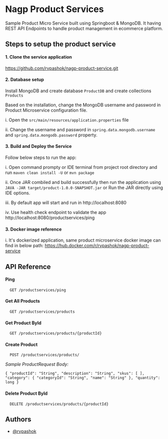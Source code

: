 # Nagp Product Services
Sample Product Micro Service built using Springboot & MongoDB. It having REST API Endpoints to handle product management in ecommerce platform. 

## Steps to setup the product service




#### 1. Clone the service application ####

https://github.com/rvpashok/nagp-product-service.git

#### 2. Database setup ####

Install MongoDB and create database `ProductDB` and create collections `Products`

Based on the installation, change the MongoDB username and password in Product Microservice configuration file.

i. Open the `src/main/resources/application.properties` file

ii. Change the username and password in `spring.data.mongodb.username` and `spring.data.mongodb.password` property.

#### 3. Build and Deploy the Service ####

Follow below steps to run the app: 

i. Open command prompty or IDE terminal from project root directory and run `maven clean install -U` or `mvn package`

ii. Once JAR combiled and build successfully then run the application using `JAVA -JAR target/product-1.0.0-SNAPSHOT.jar` or Run the JAR directly using IDE options.

iii. By default app will start and run in http://localhost:8080

iv. Use health check endpoint to validate the app http://localhost:8080/productservices/ping


#### 3. Docker image reference ####

i. It's dockerized application, same product microservice docker image can find in below path: 
https://hub.docker.com/r/rvpashok/nagp-product-service





    
## API Reference

#### Ping

```http
  GET /productservices/ping
```


#### Get All Products

```http
  GET /productservices/products
```


#### Get Product ById
```http
  GET /productservices/products/{productId}
```

#### Create Product
```http
  POST /productservices/products/
```
*Sample ProductRequest Body:*

`{
    "productId": "String",
    "description": "String",
    "skus": [
    ],
    "category": {
        "categoryId": "String",
        "name": "String"
    },
    "quantity": long
}`

#### Delete Product ById
```http
  DELETE /productservices/products/{productId}
```




## Authors

- [@rvpashok](https://github.com/rvpashok)

